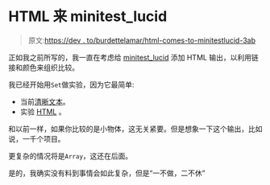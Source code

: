 # HTML 来 minitest_lucid

> 原文:[https://dev . to/burdettelamar/html-comes-to-minitestlucid-3ab](https://dev.to/burdettelamar/html-comes-to-minitestlucid-3ab)

正如我之前所写的，我一直在考虑给 [minitest_lucid](https://rubygems.org/gems/minitest_lucid) 添加 HTML 输出，以利用链接和颜色来组织比较。

我已经开始用`Set`做实验，因为它最简单:

*   当前[清晰文本](https://github.com/BurdetteLamar/minitest_lucid/blob/master/markdown/readme/set/assert_equal/lucid.txt)。
*   实验 [HTML](https://burdettelamar.github.io/minitest_lucid/markdown/readme/set/assert_equal/t.html#Missing%20(Expected%20-%20Actual)) 。

和以前一样，如果你比较的是小物体，这无关紧要。但是想象一下这个输出，比如说，一千个项目。

更复杂的情况将是`Array`，这还在后面。

是的，我确实没有料到事情会如此复杂，但是“一不做，二不休”
